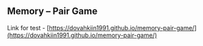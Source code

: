 ## Memory – Pair Game
Link for test - [https://dovahkiin1991.github.io/memory-pair-game/](https://dovahkiin1991.github.io/memory-pair-game/)